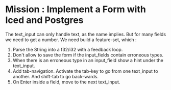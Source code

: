 # Mission : Implement a Form with Iced and Postgres

The text_input can only handle text, as the name implies. But for many fields we need
to get a number. We need build a feature-set, which :

1. Parse the String into a f32/i32 with a feedback loop.
2. Don't allow to save the form if the input_fields contain erroneous types.
3. When there is an erroneous type in an input_field show a hint under the text_input.
4. Add tab-navigation. Activate the tab-key to go from one text_input to another. And shift-tab
   to go back-wards.
5. On Enter inside a field, move to the next text_input.
